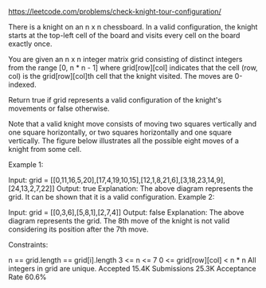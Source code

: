 https://leetcode.com/problems/check-knight-tour-configuration/

There is a knight on an n x n chessboard. In a valid configuration, the knight starts at the top-left cell of the board and visits every cell on the board exactly once.

You are given an n x n integer matrix grid consisting of distinct integers from the range [0, n * n - 1] where grid[row][col] indicates that the cell (row, col) is the grid[row][col]th cell that the knight visited. The moves are 0-indexed.

Return true if grid represents a valid configuration of the knight's movements or false otherwise.

Note that a valid knight move consists of moving two squares vertically and one square horizontally, or two squares horizontally and one square vertically. The figure below illustrates all the possible eight moves of a knight from some cell.


 

Example 1:


Input: grid = [[0,11,16,5,20],[17,4,19,10,15],[12,1,8,21,6],[3,18,23,14,9],[24,13,2,7,22]]
Output: true
Explanation: The above diagram represents the grid. It can be shown that it is a valid configuration.
Example 2:


Input: grid = [[0,3,6],[5,8,1],[2,7,4]]
Output: false
Explanation: The above diagram represents the grid. The 8th move of the knight is not valid considering its position after the 7th move.
 

Constraints:

n == grid.length == grid[i].length
3 <= n <= 7
0 <= grid[row][col] < n * n
All integers in grid are unique.
Accepted
15.4K
Submissions
25.3K
Acceptance Rate
60.6%
